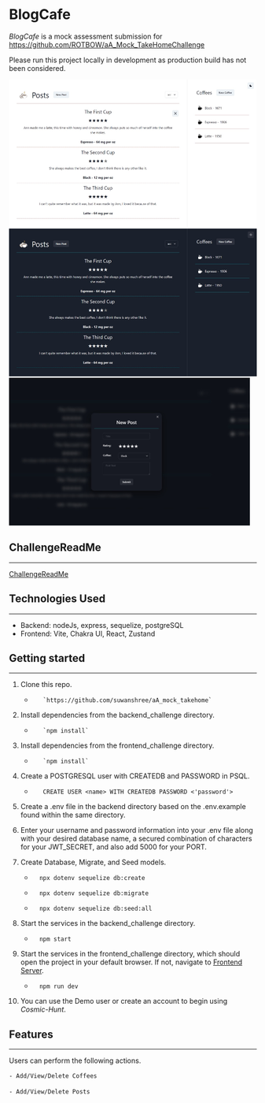 # BlogCafe

_BlogCafe_ is a mock assessment submission for https://github.com/ROTBOW/aA_Mock_TakeHomeChallenge

Please run this project locally in development as production build has not been considered.

<img src="assets/images/image001.jpg" alt="light mode page" height="300">
<img src="assets/images/image002.jpg" alt="dark mode page" height="300">
<img src="assets/images/image003.jpg" alt="dark mode modal" height="300">

## ChallengeReadMe

---

[ChallengeReadMe](ChallengeReadMe.md)

## Technologies Used

---

- Backend: nodeJs, express, sequelize, postgreSQL
- Frontend: Vite, Chakra UI, React, Zustand

## Getting started

---

1.  Clone this repo.

    -        `https://github.com/suwanshree/aA_mock_takehome`

2.  Install dependencies from the backend_challenge directory.

    -        `npm install`

3.  Install dependencies from the frontend_challenge directory.

    -        `npm install`

4.  Create a POSTGRESQL user with CREATEDB and PASSWORD in PSQL.

    -        CREATE USER <name> WITH CREATEDB PASSWORD <'password'>

5.  Create a .env file in the backend directory based on the .env.example found within the same directory.

6.  Enter your username and password information into your .env file along with your desired database name, a secured combination of characters for your JWT_SECRET, and also add 5000 for your PORT.

7.  Create Database, Migrate, and Seed models.

    -       npx dotenv sequelize db:create

    -       npx dotenv sequelize db:migrate

    -       npx dotenv sequelize db:seed:all

8.  Start the services in the backend_challenge directory.

    -       npm start

9.  Start the services in the frontend_challenge directory, which should open the project in your default browser. If not, navigate to [Frontend Server](http://localhost:5173/).

    -       npm run dev

10. You can use the Demo user or create an account to begin using _Cosmic-Hunt_.

## Features

---

Users can perform the following actions.

    - Add/View/Delete Coffees

    - Add/View/Delete Posts
